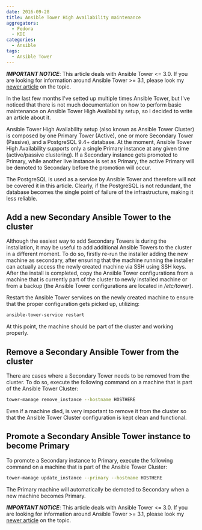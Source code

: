```yaml
---
date: 2016-09-28
title: Ansible Tower High Availability maintenance
aggregators:
  - Fedora
  - KDE
categories:
  - Ansible
tags:
  - Ansible Tower
---
```


***IMPORTANT NOTICE***: This article deals with Ansible Tower <= 3.0. If you are looking for information around Ansible Tower >= 3.1, please look my [newer article](/blog/2017/08/18/ansible-tower-3.1-high-availability-maintenance/) on the topic.

In the last few months I've setted up multiple times Ansible Tower, but I've noticed that there is not much documentation on how to perform basic maintenance on Ansible Tower High Availability setup, so I decided to write an article about it.

Ansible Tower High Availability setup (also known as Ansible Tower Cluster) is composed by one Primary Tower (Active), one or more Secondary Tower (Passive), and a PostgreSQL 9.4+ database.
At the moment, Ansible Tower High Availability supports only a single Primary instance at any given time (active/passive clustering).
If a Secondary instance gets promoted to Primary, while another live instance is set as Primary, the active Primary will be demoted to Secondary before the promotion will occur.

The PostgreSQL is used as a service by Ansible Tower and therefore will not be covered it in this article.
Clearly, if the PostgreSQL is not redundant, the database becomes the single point of failure of the infrastructure, making it less reliable.

## Add a new Secondary Ansible Tower to the cluster
Although the easiest way to add Secondary Towers is during the installation, it may be useful to add additional Ansible Towers to the cluster in a different moment.
To do so, firstly re-run the installer adding the new machine as secondary, after ensuring that the machine running the installer can actually access the newly created machine via SSH using SSH keys.
After the install is completed, copy the Ansible Tower configurations from a machine that is currently part of the cluster to newly installed machine or from a backup (the Ansible Tower configurations are located in */etc/tower*).

Restart the Ansible Tower services on the newly created machine to ensure that the proper configuration gets picked up, utilizing:

~~~bash
ansible-tower-service restart
~~~

At this point, the machine should be part of the cluster and working properly.

## Remove a Secondary Ansible Tower from the cluster
There are cases where a Secondary Tower needs to be removed from the cluster.
To do so, execute the following command on a machine that is part of the Ansible Tower Cluster:

~~~bash
tower-manage remove_instance --hostname HOSTHERE
~~~

Even if a machine died, is very important to remove it from the cluster so that the Ansible Tower Cluster configuration is kept clean and functional.

## Promote a Secondary Ansible Tower instance to become Primary
To promote a Secondary instance to Primary, execute the following command on a machine that is part of the Ansible Tower Cluster:

~~~bash
tower-manage update_instance --primary --hostname HOSTHERE
~~~

The Primary machine will automatically be demoted to Secondary when a new machine becomes Primary.

***IMPORTANT NOTICE***: This article deals with Ansible Tower <= 3.0. If you are looking for information around Ansible Tower >= 3.1, please look my [newer article](/blog/2017/08/18/ansible-tower-3.1-high-availability-maintenance/) on the topic.
